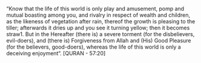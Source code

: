 “Know that the life of this world is only play and amusement, 
pomp and mutual boasting among you, and rivalry in respect of 
wealth and children, as the likeness of vegetation after rain,
thereof the growth is pleasing to the tiller; afterwards it 
dries up and you see it turning yellow; then it becomes straw1.
But in the Hereafter (there is) a severe torment (for the 
disbelievers, evil-doers), and (there is) Forgiveness from 
Allah and (His) Good Pleasure (for the believers, good-doers),
whereas the life of this world is only a deceiving enjoyment“.
[QURAN - 57:20]
